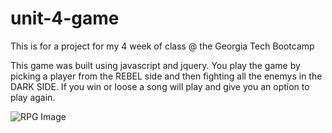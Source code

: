 # unit-4-game
This is for a project for my 4 week of class @ the Georgia Tech Bootcamp

This game was built using javascript and jquery.  You play the game by picking a player from the REBEL side and then fighting all the enemys in the DARK SIDE.  If you win or loose a song will play and give you an option to play again.

![RPG Image](https://github.com/doingway2much/unit-4-game/blob/master/assets/img/RPG.JPG?raw=true)

